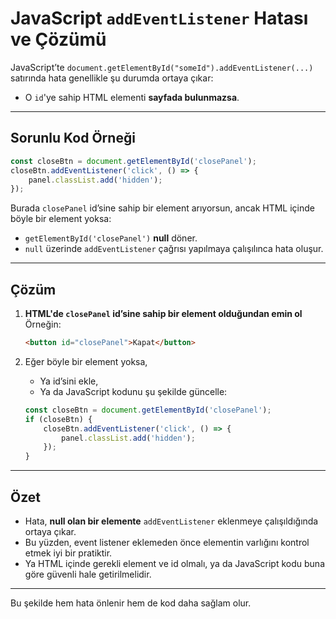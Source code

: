 
# JavaScript `addEventListener` Hatası ve Çözümü

JavaScript’te `document.getElementById("someId").addEventListener(...)` satırında hata genellikle şu durumda ortaya çıkar:

- O `id`'ye sahip HTML elementi **sayfada bulunmazsa**.

---

## Sorunlu Kod Örneği

```js
const closeBtn = document.getElementById('closePanel');
closeBtn.addEventListener('click', () => {
    panel.classList.add('hidden');
});
```

Burada `closePanel` id’sine sahip bir element arıyorsun, ancak HTML içinde böyle bir element yoksa:

- `getElementById('closePanel')` **null** döner.
- `null` üzerinde `addEventListener` çağrısı yapılmaya çalışılınca hata oluşur.

---

## Çözüm

1. **HTML'de `closePanel` id’sine sahip bir element olduğundan emin ol**  
   Örneğin:
   ```html
   <button id="closePanel">Kapat</button>
   ```

2. Eğer böyle bir element yoksa,  
   - Ya id’sini ekle,  
   - Ya da JavaScript kodunu şu şekilde güncelle:

   ```js
   const closeBtn = document.getElementById('closePanel');
   if (closeBtn) {
       closeBtn.addEventListener('click', () => {
           panel.classList.add('hidden');
       });
   }
   ```

---

## Özet

- Hata, **null olan bir elemente** `addEventListener` eklenmeye çalışıldığında ortaya çıkar.
- Bu yüzden, event listener eklemeden önce elementin varlığını kontrol etmek iyi bir pratiktir.
- Ya HTML içinde gerekli element ve id olmalı, ya da JavaScript kodu buna göre güvenli hale getirilmelidir.

---

Bu şekilde hem hata önlenir hem de kod daha sağlam olur.
